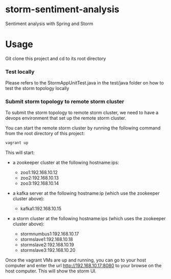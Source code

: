 # storm-sentiment-analysis

Sentiment analysis with Spring and Storm

# Usage

Git clone this project and cd to its root directory

### Test locally

Please refers to the StormAppUnitTest.java in the test/java folder on how to test the storm topology locally

### Submit storm topology to remote storm cluster

To submit the storm topology to remote storm cluster, we need to have a devops environment that set up the 
remote storm cluster. 

You can start the remote storm cluster by running the following command from the root directory of this project:
 
```bash
vagrant up
```

This will start:
 
* a zookeeper cluster at the following hostname:ips:

    * zoo1:192.168.10.12
    * zoo2:192.168.10.13
    * zoo3:192.168.10.14

* a kafka server at the following hostname:ip (which use the zookeeper cluster above):

    * kafka1:192.168.10.15
    
* a storm cluster at the following hostname:ips (which uses the zookeeper cluster above):

    * stormnumbus1:192.168.10.17
    * stormslave1:192.168.10.18
    * stormslave2:192.168.10.19
    * stormslave3:192.168.10.20
    
Once the vagrant VMs are up and running, you can go to your host computer and enter 
the url http://192.168.10.17:8080 to your browse on the host computer. This will show the storm UI.






